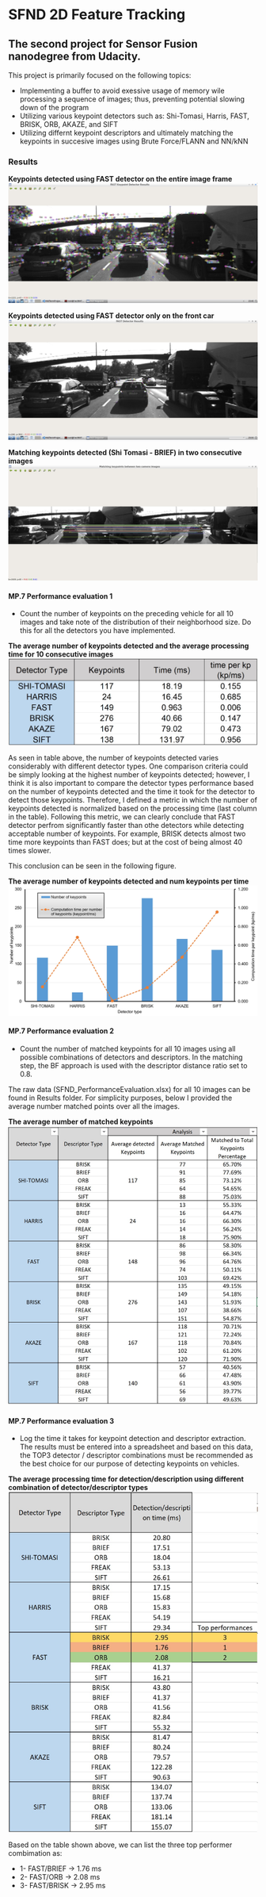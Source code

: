 # SFND 2D Feature Tracking

## The second project for Sensor Fusion nanodegree from Udacity.

This project is primarily focused on the following topics:

- Implementing a buffer to avoid exessive usage of memory wile processing a sequence of images; thus, preventing potential slowing down of the program 
- Utilizing various keypoint detectors such as: Shi-Tomasi, Harris, FAST, BRISK, ORB, AKAZE, and SIFT
- Utilizing differnt keypoint descriptors and ultimately matching the keypoints in succesive images using Brute Force/FLANN and NN/kNN

### Results

**Keypoints detected using FAST detector on the entire image frame**
![FAST keypoints detected](Results/FAST_entireFrame.jpg)

**Keypoints detected using FAST detector only on the front car**
![FAST keypoints detected](Results/FAST_onlyFrontCar.jpg)

**Matching keypoints detected (Shi Tomasi - BRIEF) in two consecutive images**
![Matched keypoints](Results/ShiTomasi-Brief_matching_keypoints.jpg)

#### MP.7 Performance evaluation 1
- Count the number of keypoints on the preceding vehicle for all 10 images and take note of the distribution of their neighborhood size. Do this for all the detectors you have implemented.

**The average number of keypoints detected and the average processing time for 10 consecutive images**
![Number keypoints detected](Results/MP7-nKeypoint_vs_detectorType-Table.jpg)

As seen in table above, the number of keypoints detected varies considerably with different detector types. One comparison criteria could be simply looking at the highest number of keypoints detected; however, I think it is also important to compare the detector types performance based on the number of keypoints detected and the time it took for the detector to detect those keypoints. Therefore, I defined a metric in which the number of keypoints detected is normalized based on the processing time (last column in the table).
Following this metric, we can clearly conclude that FAST detector perfrom significantly faster than othe detectors while detecting acceptable number of keypoints. For example, BRISK detects almost two time more keypoints than FAST does; but at the cost of being almost 40 times slower. 

This conclusion can be seen in the following figure. 

**The average number of keypoints detected and num keypoints per time**
![keypoints_detected_performance](Results/MP7-nKeypoint_vs_detectorType.jpg)

#### MP.7 Performance evaluation 2

- Count the number of matched keypoints for all 10 images using all possible combinations of detectors and descriptors. In the matching step, the BF approach is used with the descriptor distance ratio set to 0.8.

The raw data (SFND_PerformanceEvaluation.xlsx) for all 10 images can be found in Results folder. For simplicity purposes, below I provided the average number matched points over all the images.  


**The average number of matched keypoints**
![matched_keypoints_performance](Results/MP8-matched_points-BruteForce-KNN-Table.jpg)


#### MP.7 Performance evaluation 3

- Log the time it takes for keypoint detection and descriptor extraction. The results must be entered into a spreadsheet and based on this data, the TOP3 detector / descriptor combinations must be recommended as the best choice for our purpose of detecting keypoints on vehicles.

**The average processing time for detection/description using different combination of detector/descriptor types**
![detector_descriptor_performance](Results/MP9-TopThree-detection_description_performance.jpg)


Based on the table shown above, we can list the three top performer combimation as:

- 1- FAST/BRIEF -> 1.76 ms
- 2- FAST/ORB   -> 2.08 ms
- 3- FAST/BRISK -> 2.95 ms



